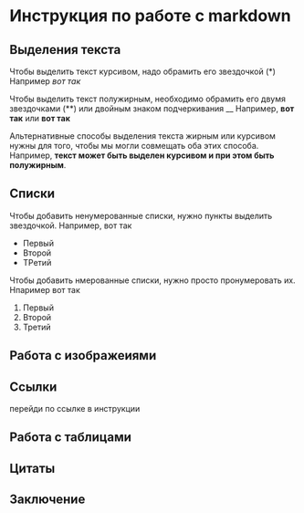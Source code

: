 # Инструкция по работе с markdown

## Выделения текста
Чтобы выделить текст курсивом, надо обрамить его звездочкой (*) Например *вот так*

Чтобы выделить текст полужирным, необходимо обрамить его двумя звездочками (**) или двойным знаком подчеркивания __  Например, **вот так** или __вот так__

Альтернативные способы выделения текста жирным или курсивом нужны для того, чтобы мы могли совмещать оба этих способа. 
Например, __текст может быть выделен курсивом и при этом быть **полужирным**__.
## Списки
Чтобы добавить ненумерованные списки, нужно пункты выделить звездочкой. Например, вот так
* Первый
* Второй
* ТРетий

Чтобы добавить нмерованные списки, нужно просто пронумеровать их. Нпаример вот так
1.  Первый
2. Второй
3. Третий

## Работа с изображеиями

## Ссылки
перейди по ссылке в инструкции

## Работа с таблицами

## Цитаты

## Заключениe